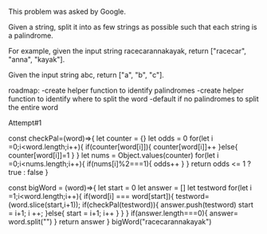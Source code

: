 This problem was asked by Google.

Given a string, split it into as few strings as possible such that each string is a palindrome.

For example, given the input string racecarannakayak, return ["racecar", "anna", "kayak"].

Given the input string abc, return ["a", "b", "c"].

roadmap:
  -create helper function to identify palindromes
  -create helper function to identify where to split the word
  -default if no palindromes to split the entire word

Attempt#1

const checkPal=(word)=>{
  let counter = {}
  let odds = 0
  for(let i =0;i<word.length;i++){
    if(counter[word[i]]){
      counter[word[i]]++
    }else{
      counter[word[i]]=1
    }
  }
  let nums = Object.values(counter)
  for(let i =0;i<nums.length;i++){
    if(nums[i]%2===1){
      odds++
    }
  }
  return odds <= 1 ? true : false
}

const bigWord = (word)=>{
  let start = 0
  let answer = []
  let testword
  for(let i =1;i<word.length;i++){
    if(word[i] === word[start]){
      testword=(word.slice(start,i+1));
      if(checkPal(testword)){
        answer.push(testword)
        start = i+1;
        i ++;
      }else{
        start = i+1;
        i++
      }
    }
  }
  if(answer.length===0){
    answer= word.split("")
  }
  return answer
}
bigWord("racecarannakayak")
